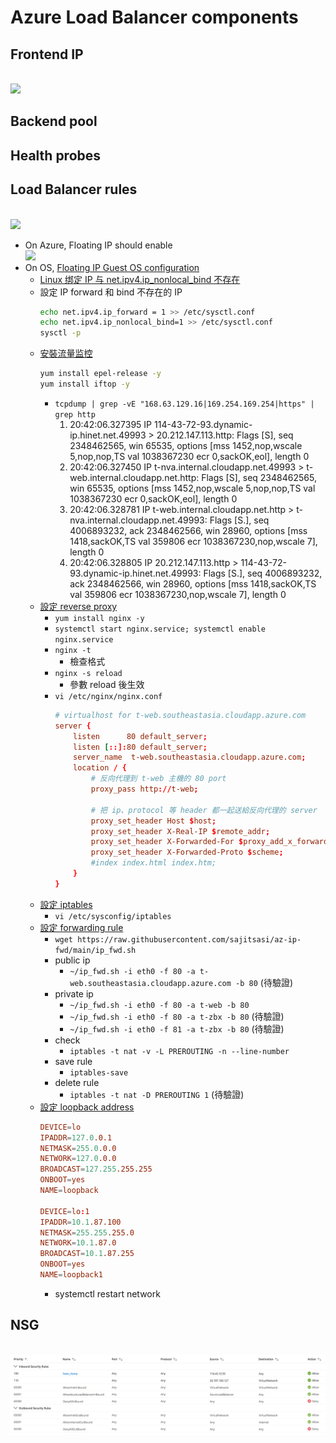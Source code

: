 # Azure Load Balancer components
## Frontend IP
<br><img src="https://docs.microsoft.com/en-us/azure/load-balancer/media/load-balancer-overview/load-balancer.png">

## Backend pool
## Health probes
## Load Balancer rules
<br><img src="https://docs.microsoft.com/en-us/azure/load-balancer/media/load-balancer-components/lbrules.png" width=600>

- On Azure, Floating IP should enable
    <br><img src="https://docs.microsoft.com/en-us/azure/load-balancer/media/load-balancer-multivip-overview/load-balancer-multivip-dsr.png">
- On OS, [Floating IP Guest OS configuration](https://docs.microsoft.com/en-us/azure/load-balancer/load-balancer-floating-ip#floating-ip-guest-os-configuration)
    - [Linux 绑定 IP 与 net.ipv4.ip_nonlocal_bind 不存在](https://www.igiftidea.com/article/11556082942.html)
    - 設定 IP forward 和 bind 不存在的 IP
        ```bash
        echo net.ipv4.ip_forward = 1 >> /etc/sysctl.conf
        echo net.ipv4.ip_nonlocal_bind=1 >> /etc/sysctl.conf
        sysctl -p
        ```
    - [安裝流量监控](https://www.geeksforgeeks.org/how-to-install-nload-in-linux/)
        ```bash
        yum install epel-release -y
        yum install iftop -y
        ```
        - `tcpdump | grep -vE "168.63.129.16|169.254.169.254|https" | grep http`
            1. 20:42:06.327395 IP 114-43-72-93.dynamic-ip.hinet.net.49993 > 20.212.147.113.http: Flags [S], seq 2348462565, win 65535, options [mss 1452,nop,wscale 5,nop,nop,TS val 1038367230 ecr 0,sackOK,eol], length 0
            2. 20:42:06.327450 IP t-nva.internal.cloudapp.net.49993 > t-web.internal.cloudapp.net.http: Flags [S], seq 2348462565, win 65535, options [mss 1452,nop,wscale 5,nop,nop,TS val 1038367230 ecr 0,sackOK,eol], length 0
            3. 20:42:06.328781 IP t-web.internal.cloudapp.net.http > t-nva.internal.cloudapp.net.49993: Flags [S.], seq 4006893232, ack 2348462566, win 28960, options [mss 1418,sackOK,TS val 359806 ecr 1038367230,nop,wscale 7], length 0
            4. 20:42:06.328805 IP 20.212.147.113.http > 114-43-72-93.dynamic-ip.hinet.net.49993: Flags [S.], seq 4006893232, ack 2348462566, win 28960, options [mss 1418,sackOK,TS val 359806 ecr 1038367230,nop,wscale 7], length 0
    - [設定 reverse proxy](https://www.maxlist.xyz/2020/06/18/flask-nginx/)
        - `yum install nginx -y`
        - `systemctl start nginx.service; systemctl enable nginx.service`
        - `nginx -t`
            - 檢查格式
        - `nginx -s reload`
            - 參數 reload 後生效
        - `vi /etc/nginx/nginx.conf`
            ```conf
            # virtualhost for t-web.southeastasia.cloudapp.azure.com
            server {
                listen      80 default_server;
                listen [::]:80 default_server;
                server_name  t-web.southeastasia.cloudapp.azure.com;
                location / {
                    # 反向代理到 t-web 主機的 80 port
                    proxy_pass http://t-web;

                    # 把 ip、protocol 等 header 都一起送給反向代理的 server
                    proxy_set_header Host $host;
                    proxy_set_header X-Real-IP $remote_addr;
                    proxy_set_header X-Forwarded-For $proxy_add_x_forwarded_for;
                    proxy_set_header X-Forwarded-Proto $scheme;
                    #index index.html index.htm;
                }
            }
            ```
    - [設定 iptables](http://www.noobyard.com/article/p-urmalkcy-t.html)
        - `vi /etc/sysconfig/iptables`
    - [設定 forwarding rule](https://docs.microsoft.com/en-us/azure/data-factory/tutorial-managed-virtual-network-on-premise-sql-server#creating-forwarding-rule-to-endpoint)
        - `wget https://raw.githubusercontent.com/sajitsasi/az-ip-fwd/main/ip_fwd.sh`
        - public ip
            - `~/ip_fwd.sh -i eth0 -f 80 -a t-web.southeastasia.cloudapp.azure.com -b 80` (待驗證)
        - private ip
            - `~/ip_fwd.sh -i eth0 -f 80 -a t-web -b 80`
            - `~/ip_fwd.sh -i eth0 -f 80 -a t-zbx -b 80` (待驗證)
            - `~/ip_fwd.sh -i eth0 -f 81 -a t-zbx -b 80` (待驗證)
        - check
            - `iptables -t nat -v -L PREROUTING -n --line-number`
        - save rule
            - `iptables-save`
        - delete rule
            - `iptables -t nat -D PREROUTING 1` (待驗證)
    - [設定 loopback address](https://leoprosoho.pixnet.net/blog/post/27398897)
        ```conf
        DEVICE=lo
        IPADDR=127.0.0.1
        NETMASK=255.0.0.0
        NETWORK=127.0.0.0
        BROADCAST=127.255.255.255
        ONBOOT=yes
        NAME=loopback

        DEVICE=lo:1
        IPADDR=10.1.87.100
        NETMASK=255.255.255.0
        NETWORK=10.1.87.0
        BROADCAST=10.1.87.255
        ONBOOT=yes
        NAME=loopback1
        ```
        - systemctl restart network

## NSG
<br><img src="../../../img/cloud/azure/lb-float-ip-nsg.png">